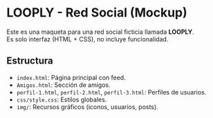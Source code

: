 # LOOPLY - Red Social (Mockup)

Este es una maqueta para una red social ficticia llamada **LOOPLY**.  
Es solo interfaz (HTML + CSS), no incluye funcionalidad.

## Estructura
- `index.html`: Página principal con feed.
- `Amigos.html`: Sección de amigos.
- `perfil-1.html`, `perfil-2.html`, `perfil-3.html`: Perfiles de usuarios.
- `css/style.css`: Estilos globales.
- `img/`: Recursos gráficos (iconos, usuarios, posts).
